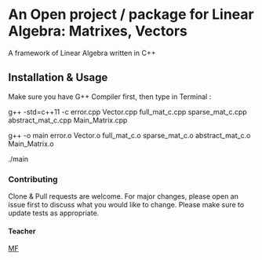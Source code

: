 # An Open project / package for Linear Algebra: Matrixes, Vectors

A framework of Linear Algebra written in C++

## Installation & Usage
Make sure you have G++ Compiler first, then type in Terminal :

  g++ -std=c++11 -c error.cpp Vector.cpp full_mat_c.cpp sparse_mat_c.cpp abstract_mat_c.cpp Main_Matrix.cpp

  g++ -o main error.o Vector.o full_mat_c.o sparse_mat_c.o abstract_mat_c.o Main_Matrix.o

  ./main
### Contributing
Clone & Pull requests are welcome. For major changes, please open an issue first to discuss what you would like to change.
Please make sure to update tests as appropriate.

#### Teacher

[MF](http://www.math.univ-montp2.fr/~marche/enseignement.html)
